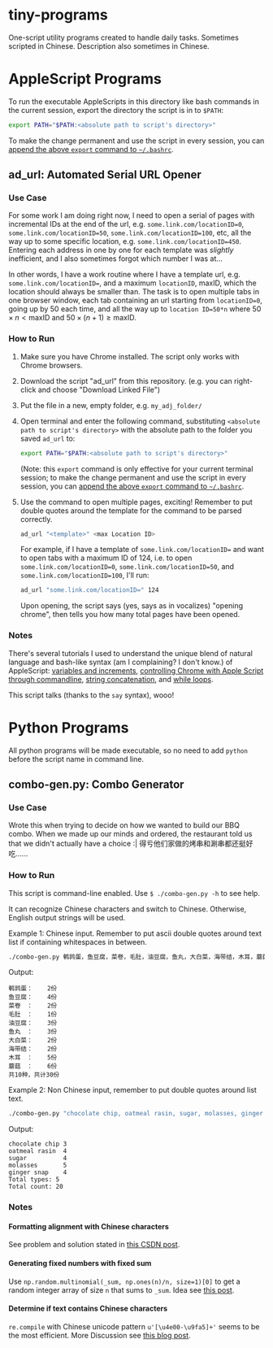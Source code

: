# tiny-programs
One-script utility programs created to handle daily tasks. Sometimes scripted in Chinese. Description also sometimes in Chinese. 

# AppleScript Programs

To run the executable AppleScripts in this directory like bash commands in the current session, export the directory the script is in to ```$PATH```: 

```bash
export PATH="$PATH:<absolute path to script's directory>"
```

To make the change permanent and use the script in every session, you can [append the above ```export``` command to ```~/.bashrc```](https://stackoverflow.com/a/19662865/6716783).

## ad_url: Automated Serial URL Opener

### Use Case

For some work I am doing right now, I need to open a serial of pages with incremental IDs at the end of the url, e.g. ```some.link.com/locationID=0```,  ```some.link.com/locationID=50```,  ```some.link.com/locationID=100```, etc, all the way up to some specific location, e.g.  ```some.link.com/locationID=450```. Entering each address in one by one for each template was *slightly* inefficient, and I also sometimes forgot which number I was at...

In other words, I have a work routine where I have a template url, e.g. ```some.link.com/locationID=```, and a maximum ```locationID```, $\text{maxID}$, which the location should always be smaller than. The task is to open multiple tabs in one browser window, each tab containing an url starting from ```locationID=0```, going up by 50 each time, and all the way up to ```location ID=50*n``` where $50 \times n<\text{maxID}$ and $50 \times (n+1)\geq\text{maxID}$.

### How to Run

1. Make sure you have Chrome installed. The script only works with Chrome browsers. 
2. Download the script "ad_url" from this repository. (e.g. you can right-click and choose "Download Linked File")
3. Put the file in a new, empty folder, e.g. ```my_adj_folder/```
4. Open terminal and enter the following command, substituting ```<absolute path to script's directory>``` with the absolute path to the folder you saved ```ad_url``` to:
    ```bash
    export PATH="$PATH:<absolute path to script's directory>"
    ```
    (Note: this ```export``` command is only effective for your current terminal session; to make the change permanent and use the script in every session, you can [append the above ```export``` command to ```~/.bashrc```](https://stackoverflow.com/a/19662865/6716783).
4. Use the command to open multiple pages, exciting!
    Remember to put double quotes around the template for the command to be parsed correctly. 

    ```bash
    ad_url "<template>" <max Location ID>
    ```

    For example, if I have a template of ```some.link.com/locationID=``` and want to open tabs with a maximum ID of 124, i.e. to open ```some.link.com/locationID=0```,  ```some.link.com/locationID=50```, and ```some.link.com/locationID=100```, I'll run:

    ```bash
    ad_url "some.link.com/locationID=" 124
    ```

    Upon opening, the script says (yes, says as in vocalizes) "opening chrome", then tells you how many total pages have been opened. 

### Notes

There's several tutorials I used to understand the unique blend of natural language and bash-like syntax (am I complaining? I don't know.) of AppleScript: [variables and increments](https://developer.apple.com/library/archive/documentation/AppleScript/Conceptual/AppleScriptLangGuide/conceptual/ASLR_variables.html#//apple_ref/doc/uid/TP40000983-CH223-SW10), [controlling Chrome with Apple Script through commandline](https://apple.stackexchange.com/questions/306627/how-can-i-open-multiple-urls-in-a-new-chrome-window-from-the-terminal), [string concatenation](https://alvinalexander.com/blog/post/mac-os-x/applescript-concatenate-strings/), and [while loops](https://alvinalexander.com/apple/applescript-for-loop-while-loop-examples/).  

This script talks (thanks to the ```say``` syntax), wooo! 

# Python Programs

All python programs will be made executable, so no need to add ```python``` before the script name in command line. 

## combo-gen.py: Combo Generator

### Use Case

Wrote this when trying to decide on how we wanted to build our BBQ combo. When we made up our minds and ordered, the restaurant told us that we didn't actually have a choice :| 得亏他们家做的烤串和涮串都还挺好吃……

### How to Run
This script is command-line enabled. Use ```$ ./combo-gen.py -h``` to see help.

It can recognize Chinese characters and switch to Chinese. Otherwise, English output strings will be used.

Example 1: Chinese input. Remember to put ascii double quotes around text list if containing whitespaces in between.
```bash
./combo-gen.py 鹌鹑蛋，鱼豆腐，菜卷，毛肚，油豆腐，鱼丸，大白菜，海带结，木耳，蘑菇 30
```
Output:
```
鹌鹑蛋：    2份
鱼豆腐：    4份
菜卷　：    2份
毛肚　：    1份
油豆腐：    3份
鱼丸　：    3份
大白菜：    2份
海带结：    2份
木耳　：    5份
蘑菇　：    6份
共10种，共计30份
```

Example 2: Non Chinese input, remember to put double quotes around list text.
```bash
./combo-gen.py "chocolate chip, oatmeal rasin, sugar, molasses, ginger snap" 20
```
Output:
```
chocolate chip 3         
oatmeal rasin  4         
sugar          4         
molasses       5         
ginger snap    4         
Total types: 5
Total count: 20
```

### Notes
#### Formatting alignment with Chinese characters
See problem and solution stated in [this CSDN post](https://blog.csdn.net/weixin_42280517/article/details/80814677).

#### Generating fixed numbers with fixed sum
Use ```np.random.multinomial(_sum, np.ones(n)/n, size=1)[0]``` to get a random integer array of size ```n``` that sums to ```_sum```. Idea see [this post](http://sunny.today/generate-random-integers-with-fixed-sum/). 

#### Determine if text contains Chinese characters
```re.compile``` with Chinese unicode pattern ```u'[\u4e00-\u9fa5]+'``` seems to be the most efficient. More Discussion see [this blog post](https://blog.csdn.net/wds2006sdo/article/details/52801533).





